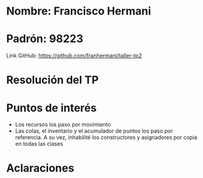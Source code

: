 # Nombre: Francisco Hermani

# Padrón: 98223

Link GitHub: https://github.com/franhermani/taller-tp2

# Resolución del TP


# Puntos de interés

- Los recursos los paso por movimiento
- Las colas, el inventario y el acumulador de puntos los paso por referencia.
  A su vez, inhabilité los constructores y asignadores por copia en todas las clases


# Aclaraciones


